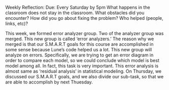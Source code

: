 Weekly Reflection: Due: Every Saturday by 5pm What happens in the classroom does not stay in the classroom. What obstacles did you encounter? How did you go about fixing the problem? Who helped (people, links, etc)?

This week, we formed error analyzer group. Two of the analyzer group was merged. This new group is called ‘error analyzers.’ The reason why we merged is that our S.M.A.R.T goals for this course are accomplished in some sense because Lune’s code helped us a lot. 
This new group will analyze on errors. Specifically, we are trying to get an error diagram in order to compare each model, so we could conclude which model is best model among all. In fact, this task is very important. This error analysis is almost same as ‘residual analysis’ in statistical modeling. 
On Thursday, we discussed our S.M.A.R.T goals, and we also divide our sub-task, so that we are able to accomplish by next Thuesday.
